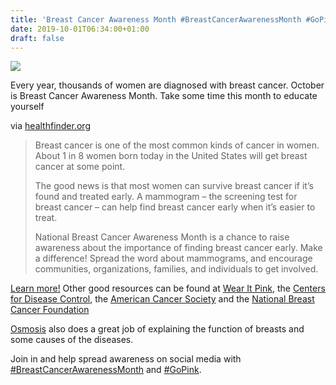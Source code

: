 ```yaml
---
title: 'Breast Cancer Awareness Month #BreastCancerAwarenessMonth #GoPink'
date: 2019-10-01T06:34:00+01:00
draft: false
---
```


![](https://cdn-blog.adafruit.com/uploads/2019/09/preview-full-preview-full-adafruit_nationalbreastcancer_blog-600x202.jpg)

Every year, thousands of women are diagnosed with breast cancer. October is Breast Cancer Awareness Month. Take some time this month to educate yourself

via [healthfinder.org](https://healthfinder.gov/nho/octobertoolkit.aspx)

> Breast cancer is one of the most common kinds of cancer in women. About 1 in 8 women born today in the United States will get breast cancer at some point.
> 
> The good news is that most women can survive breast cancer if it’s found and treated early. A mammogram – the screening test for breast cancer – can help find breast cancer early when it’s easier to treat.
> 
> National Breast Cancer Awareness Month is a chance to raise awareness about the importance of finding breast cancer early. Make a difference! Spread the word about mammograms, and encourage communities, organizations, families, and individuals to get involved.

[Learn more!](https://healthfinder.gov/nho/octobertoolkit.aspx) Other good resources can be found at [Wear It Pink](https://www.wearitpink.org/about/breast-cancer-awareness-month), the [Centers for Disease Control](https://www.cdc.gov/cancer/dcpc/resources/features/breastcancerawareness/), the [American Cancer Society](https://www.cancer.org/healthy/more-ways-acs-helps-you-stay-well.html) and the [National Breast Cancer Foundation](https://www.nationalbreastcancer.org/breast-cancer-awareness-month)

[Osmosis](https://youtu.be/Xj3vknRDb0c) also does a great job of explaining the function of breasts and some causes of the diseases.

Join in and help spread awareness on social media with [#BreastCancerAwarenessMonth](https://twitter.com/search?src=typd&q=%23BreastCancerAwarenessMonth) and [#GoPink](https://twitter.com/search?q=%20%23GoPink).